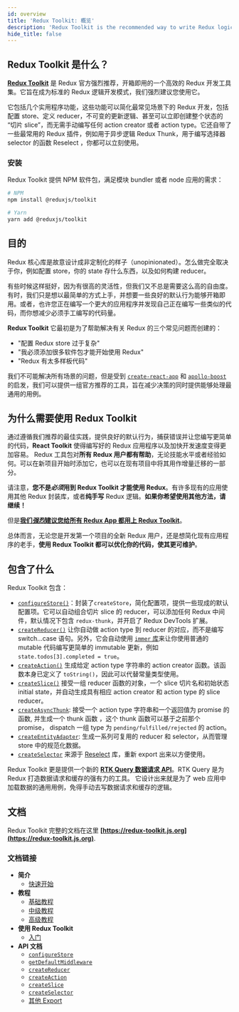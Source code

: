 ```yaml
---
id: overview
title: 'Redux Toolkit: 概览'
description: 'Redux Toolkit is the recommended way to write Redux logic'
hide_title: false
---
```


## Redux Toolkit 是什么？

**[Redux Toolkit](https://redux-toolkit.js.org)** 是 Redux 官方强烈推荐，开箱即用的一个高效的 Redux 开发工具集。它旨在成为标准的 Redux 逻辑开发模式，我们强烈建议您使用它。

它包括几个实用程序功能，这些功能可以简化最常见场景下的 Redux 开发，包括配置 store、定义 reducer，不可变的更新逻辑、甚至可以立即创建整个状态的 “切片 slice”，而无需手动编写任何 action creator 或者 action type。它还自带了一些最常用的 Redux 插件，例如用于异步逻辑 Redux Thunk，用于编写选择器 selector 的函数 Reselect ，你都可以立刻使用。

### 安装

Redux Toolkit 提供 NPM 软件包，满足模块 bundler 或者 node 应用的需求：

```bash
# NPM
npm install @reduxjs/toolkit

# Yarn
yarn add @reduxjs/toolkit
```

## 目的

Redux 核心库是故意设计成非定制化的样子（unopinionated）。怎么做完全取决于你，例如配置 store，你的 state 存什么东西，以及如何构建 reducer。

有些时候这样挺好，因为有很高的灵活性，但我们又不总是需要这么高的自由度。有时，我们只是想以最简单的方式上手，并想要一些良好的默认行为能够开箱即用。或者，也许您正在编写一个更大的应用程序并发现自己正在编写一些类似的代码，而你想减少必须手工编写的代码量。

**Redux Toolkit** 它最初是为了帮助解决有关 Redux 的三个常见问题而创建的：

- "配置 Redux store 过于复杂"
- "我必须添加很多软件包才能开始使用 Redux"
- "Redux 有太多样板代码"

我们不可能解决所有场景的问题，但是受到 [`create-react-app`](https://github.com/facebook/create-react-app) 和 [`apollo-boost`](https://dev-blog.apollodata.com/zero-config-graphql-state-management-27b1f1b3c2c3) 的启发，我们可以提供一组官方推荐的工具，旨在减少决策的同时提供能够处理最通用的用例。

## 为什么需要使用 Redux Toolkit

通过遵循我们推荐的最佳实践，提供良好的默认行为，捕获错误并让您编写更简单的代码，**React Toolkit** 使得编写好的 Redux 应用程序以及加快开发速度变得更加容易。 Redux 工具包对**所有 Redux 用户都有帮助**，无论技能水平或者经验如何。可以在新项目开始时添加它，也可以在现有项目中将其用作增量迁移的一部分。

请注意，**您不是*必须*用到 Redux Toolkit 才能使用 Redux**。有许多现有的应用使用其他 Redux 封装库，或者**纯手写** Redux 逻辑。**如果你希望使用其他方法，请继续！**

但是[**我们*强烈*建议您给所有 Redux App 都用上 Redux Toolkit**](../style-guide/style-guide.md#use-redux-toolkit-for-writing-redux-logic)。

总体而言，无论您是开发第一个项目的全新 Redux 用户，还是想简化现有应用程序的老手，**使用 Redux Toolkit 都可以优化你的代码，使其更可维护**。

## 包含了什么

Redux Toolkit 包含：

- [`configureStore()`](https://redux-toolkit.js.org/api/configureStore)：封装了`createStore`，简化配置项，提供一些现成的默认配置项。它可以自动组合切片 slice 的 reducer，可以添加任何 Redux 中间件，默认情况下包含 `redux-thunk`，并开启了 Redux DevTools 扩展。
- [`createReducer()`](https://redux-toolkit.js.org/api/createReducer) 让你自动做 action type 到 reducer 的对应，而不是编写 switch...case 语句。另外，它会自动使用 [`immer` 库](https://github.com/immerjs/immer)来让你使用普通的 mutable 代码编写更简单的 immutable 更新，例如 `state.todos[3].completed = true`。
- [`createAction()`](https://redux-toolkit.js.org/api/createAction) 生成给定 action type 字符串的 action creator 函数。该函数本身已定义了 `toString()`，因此可以代替常量类型使用。
- [`createSlice()`](https://redux-toolkit.js.org/api/createSlice) 接受一组 reducer 函数的对象，一个 slice 切片名和初始状态 initial state，并自动生成具有相应 action creator 和 action type 的 slice reducer。
- [`createAsyncThunk`](https://redux-toolkit.js.org/api/createAsyncThunk): 接受一个 action type 字符串和一个返回值为 promise 的函数, 并生成一个 thunk 函数 ，这个 thunk 函数可以基于之前那个 promise， dispatch 一组 type 为 `pending/fulfilled/rejected` 的 action。
- [`createEntityAdapter`](https://redux-toolkit.js.org/api/createEntityAdapter): 生成一系列可复用的 reducer 和 selector，从而管理 store 中的规范化数据。
- [`createSelector`](https://redux-toolkit.js.org/api/createSelector) 来源于 [Reselect](https://github.com/reduxjs/reselect) 库，重新 export 出来以方便使用。

Redux Toolkit 更是提供一个新的 [**RTK Query 数据请求 API**](https://redux-toolkit.js.org/rtk-query/overview)。RTK Query 是为 Redux 打造数据请求和缓存的强有力的工具。 它设计出来就是为了 web 应用中加载数据的通用用例，免得手动去写数据请求和缓存的逻辑。

## 文档

Redux Toolkit 完整的文档在这里 **[https://redux-toolkit.js.org](https://redux-toolkit.js.org)**.

### 文档链接

- **简介**
  - [快速开始](https://redux-toolkit.js.org/introduction/quick-start)
- **教程**
  - [基础教程](https://redux-toolkit.js.org/tutorials/basic-tutorial)
  - [中级教程](https://redux-toolkit.js.org/tutorials/intermediate-tutorial)
  - [高级教程](https://redux-toolkit.js.org/tutorials/advanced-tutorial)
- **使用 Redux Toolkit**
  - [入门](https://redux-toolkit.js.org/usage/usage-guide)
- **API 文档**
  - [`configureStore`](https://redux-toolkit.js.org/api/configureStore)
  - [`getDefaultMiddleware`](https://redux-toolkit.js.org/api/getDefaultMiddleware)
  - [`createReducer`](https://redux-toolkit.js.org/api/createReducer)
  - [`createAction`](https://redux-toolkit.js.org/api/createAction)
  - [`createSlice`](https://redux-toolkit.js.org/api/createSlice)
  - [`createSelector`](https://redux-toolkit.js.org/api/createSelector)
  - [其他 Export](https://redux-toolkit.js.org/api/other-exports)
